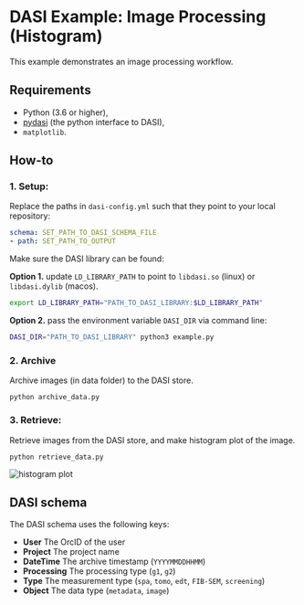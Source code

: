# DASI Example: Image Processing (Histogram)

This example demonstrates an image processing workflow.

## Requirements

* Python (3.6 or higher),
* [pydasi](https://pypi.org/project/pydasi/) (the python interface to DASI),
* `matplotlib`.

## How-to

### 1. Setup:

Replace the paths in `dasi-config.yml` such that they point to your local repository:

```yaml
schema: SET_PATH_TO_DASI_SCHEMA_FILE
- path: SET_PATH_TO_OUTPUT
```

Make sure the DASI library can be found:

**Option 1.** update `LD_LIBRARY_PATH` to point to `libdasi.so` (linux) or `libdasi.dylib` (macos).

```bash
export LD_LIBRARY_PATH="PATH_TO_DASI_LIBRARY:$LD_LIBRARY_PATH"
```

**Option 2.** pass the environment variable `DASI_DIR` via command line:

```bash
DASI_DIR="PATH_TO_DASI_LIBRARY" python3 example.py
```

### 2. Archive

Archive images (in data folder) to the DASI store.

```
python archive_data.py
```

### 3. Retrieve:

Retrieve images from the DASI store, and make histogram plot of the image.

```
python retrieve_data.py
```

![histogram plot](histogram_0.png)

## DASI schema

The DASI schema uses the following keys:

* **User** The OrcID of the user
* **Project** The project name
* **DateTime** The archive timestamp (`YYYYMMDDHHMM`)
* **Processing** The processing type (`g1`, `g2`)
* **Type** The measurement type (`spa`, `tomo`, `edt`, `FIB-SEM`, `screening`)
* **Object** The data type (`metadata`, `image`)
